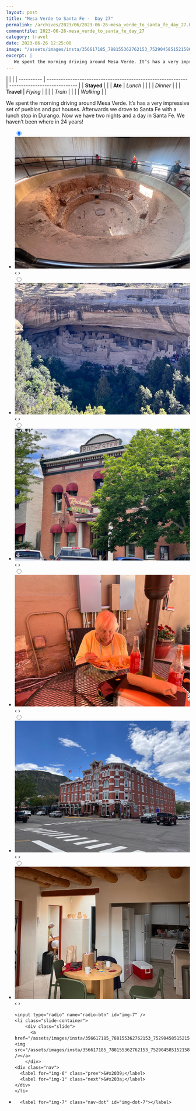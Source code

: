 ```yaml
---
layout: post
title: "Mesa Verde to Santa Fe -  Day 27"
permalink: /archives/2023/06/2023-06-26-mesa_verde_to_santa_fe_day_27.html
commentfile: 2023-06-26-mesa_verde_to_santa_fe_day_27
category: travel
date: 2023-06-26 12:25:00
image: "/assets/images/insta/356617185_788155362762153_7529045851521586171_n_17871858737878608.jpg"
excerpt: |
   We spent the morning driving around Mesa Verde. It’s has a very impressive set of pueblos and put houses. Afterwards we drove to Santa Fe with a lunch stop in Durango. Now we have two nights and a day in Santa Fe. We haven’t been where in 24 years!
---
```


|            |                                                              |
| ---------- | ------------------------------------------------------------ | ----------------------------- |
| **Stayed** |  |
| **Ate**    | _Lunch_                                                      |          |
|            | _Dinner_                                                     |          |
| **Travel** | _Flying_                                                     |          |
|            | _Train_                                                      |          |
|            | _Walking_                                                    |          |


 We spent the morning driving around Mesa Verde. It’s has a very impressive set of pueblos and put houses. Afterwards we drove to Santa Fe with a lunch stop in Durango. Now we have two nights and a day in Santa Fe. We haven’t been where in 24 years!


<ul class="slides">
    <input type="radio" name="radio-btn" id="img-1" checked="checked" />
    <li class="slide-container">
        <div class="slide">
          <a href="/assets/images/insta/356220776_3172967136329594_2136735362704703965_n_18197307211269897.jpg"><img src="/assets/images/insta/356220776_3172967136329594_2136735362704703965_n_18197307211269897.jpg" /></a>
        </div>
    <div class="nav">
      <label for="img-7" class="prev">&#x2039;</label>
      <label for="img-2" class="next">&#x203a;</label>
    </div>
    </li>
        <input type="radio" name="radio-btn" id="img-2"  />
    <li class="slide-container">
        <div class="slide">
          <a href="/assets/images/insta/356225915_147363555022917_8514208012592190846_n_17976235133466584.jpg"><img src="/assets/images/insta/356225915_147363555022917_8514208012592190846_n_17976235133466584.jpg" /></a>
        </div>
    <div class="nav">
      <label for="img-1" class="prev">&#x2039;</label>
      <label for="img-3" class="next">&#x203a;</label>
    </div>
    </li>
        <input type="radio" name="radio-btn" id="img-3"  />
    <li class="slide-container">
        <div class="slide">
          <a href="/assets/images/insta/356262170_654834386554937_4287508870937780296_n_17868685922942276.jpg"><img src="/assets/images/insta/356262170_654834386554937_4287508870937780296_n_17868685922942276.jpg" /></a>
        </div>
    <div class="nav">
      <label for="img-2" class="prev">&#x2039;</label>
      <label for="img-4" class="next">&#x203a;</label>
    </div>
    </li>
        <input type="radio" name="radio-btn" id="img-4"  />
    <li class="slide-container">
        <div class="slide">
          <a href="/assets/images/insta/356258830_627317849127798_8463022770644158768_n_17981973521216980.jpg"><img src="/assets/images/insta/356258830_627317849127798_8463022770644158768_n_17981973521216980.jpg" /></a>
        </div>
    <div class="nav">
      <label for="img-3" class="prev">&#x2039;</label>
      <label for="img-5" class="next">&#x203a;</label>
    </div>
    </li>
        <input type="radio" name="radio-btn" id="img-5"  />
    <li class="slide-container">
        <div class="slide">
          <a href="/assets/images/insta/356230494_3121116928185004_3420722189608572164_n_17961553298572872.jpg"><img src="/assets/images/insta/356230494_3121116928185004_3420722189608572164_n_17961553298572872.jpg" /></a>
        </div>
    <div class="nav">
      <label for="img-4" class="prev">&#x2039;</label>
      <label for="img-6" class="next">&#x203a;</label>
    </div>
    </li>
        <input type="radio" name="radio-btn" id="img-6"  />
    <li class="slide-container">
        <div class="slide">
          <a href="/assets/images/insta/356255761_999009124609752_1020968493912927593_n_17962655855379230.jpg"><img src="/assets/images/insta/356255761_999009124609752_1020968493912927593_n_17962655855379230.jpg" /></a>
        </div>
    <div class="nav">
      <label for="img-5" class="prev">&#x2039;</label>
      <label for="img-7" class="next">&#x203a;</label>
    </div>
    </li>
    
    <input type="radio" name="radio-btn" id="img-7" />
    <li class="slide-container">
        <div class="slide">
          <a href="/assets/images/insta/356617185_788155362762153_7529045851521586171_n_17871858737878608.jpg"><img src="/assets/images/insta/356617185_788155362762153_7529045851521586171_n_17871858737878608.jpg" /></a>
        </div>
    <div class="nav">
      <label for="img-6" class="prev">&#x2039;</label>
      <label for="img-1" class="next">&#x203a;</label>
    </div>
    </li>
			
<li class="nav-dots">
      <label for="img-1" class="nav-dot" id="img-dot-1"></label>
      <label for="img-2" class="nav-dot" id="img-dot-2"></label>
      <label for="img-3" class="nav-dot" id="img-dot-3"></label>
      <label for="img-4" class="nav-dot" id="img-dot-4"></label>
      <label for="img-5" class="nav-dot" id="img-dot-5"></label>
      <label for="img-6" class="nav-dot" id="img-dot-6"></label>

      <label for="img-7" class="nav-dot" id="img-dot-7"></label>

</li>
</ul>        
             

		